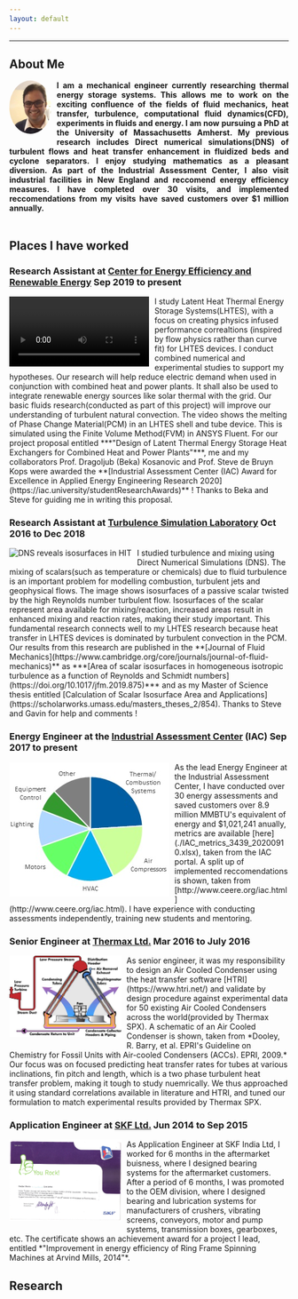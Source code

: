 ```yaml
---
layout: default
---
```


---
## About Me
<img align="left" src="./me.jpg" alt="Me with the first airplane" style="border-radius:50%;max-width: 15%;height: auto;margin-right: 10px;margin-bottom: 10px;">
<div style="text-align: justify"> <b>
I am a mechanical engineer currently researching thermal energy storage systems. This allows me to work on the exciting confluence of the fields of fluid mechanics, heat transfer, turbulence, computational fluid dynamics(CFD), experiments in fluids and energy. I am now pursuing a PhD at the University of Massachusetts Amherst. My previous research includes Direct numerical simulations(DNS) of turbulent flows and heat transfer enhancement in fluidized beds and cyclone separators. I enjoy studying mathematics as a pleasant diversion. As part of the Industrial Assessment Center, I also visit industrial facilities in New England and reccomend energy efficiency measures. I have completed over 30 visits, and implemented reccomendations from my visits have saved customers over $1 million annually.</b>
</div>
<br clear="left"/>

## Places I have worked

### Research Assistant at [Center for Energy Efficiency and Renewable Energy](http://ceere.org/research.html) Sep 2019 to present
<video controls style="max-width: 50%;height: auto;float: left;margin-right: 10px;margin-bottom: 10px;">
  <source src="./plots/video-meltingofphasechangematerial.mp4" type="video/mp4">
<img src="./plots/meltingofphasechangematerial.png" alt="Browser does not support video tag" >
</video>
I study Latent Heat Thermal Energy Storage Systems(LHTES), with a focus on creating physics infused performance correaltions (inspired by flow physics rather than curve fit) for LHTES devices. I conduct combined numerical and experimental studies to support my hypotheses. Our research will help reduce electric demand when used in conjunction with combined heat and power plants. It shall also be used to integrate renewable energy sources like solar thermal with the grid. Our basic fluids research(conducted as part of this project) will improve our understanding of turbulent natural convection. The video shows the melting of Phase Change Material(PCM) in an LHTES shell and tube device. This is simulated using the Finite Volume Method(FVM) in ANSYS Fluent.
For our project proposal entitled ***"Design of Latent Thermal Energy Storage Heat Exchangers for Combined Heat and Power Plants"***, me and my collaborators Prof. Dragoljub (Beka) Kosanovic and Prof. Steve de Bruyn Kops were awarded the **[Industrial Assessment Center (IAC) Award for Excellence in Applied Energy Engineering Research 2020](https://iac.university/studentResearchAwards)** ! Thanks to Beka and Steve for guiding me in writing this proposal.
<br clear="left"/>

### Research Assistant at [Turbulence Simulation Laboratory](https://people.umass.edu/debk/) Oct 2016 to Dec 2018
<img align="left" src="./plots/Kedar Prashant and Steve de Bruyn Kops.png" alt="DNS reveals isosurfaces in HIT" style="max-width: 50%;height: auto;margin-right: 10px;margin-bottom: 10px;">
I studied turbulence and mixing using Direct Numerical Simulations (DNS). The mixing of scalars(such as temperature or chemicals) due to fluid turbulence is an important problem for modelling combustion, turbulent jets and geophysical flows. The image shows isosurfaces of a passive scalar twisted by the high Reynolds number turbulent flow. Isosurfaces of the scalar represent area available for mixing/reaction, increased areas result in enhanced mixing and reaction rates, making their study important. This fundamental research connects well to my LHTES research because heat transfer in LHTES devices is dominated by turbulent convection in the PCM. 
Our results from this research are published in the **[Journal of Fluid Mechanics](https://www.cambridge.org/core/journals/journal-of-fluid-mechanics)** as ***[Area of scalar isosurfaces in homogeneous isotropic turbulence as a function of Reynolds and Schmidt numbers](https://doi.org/10.1017/jfm.2019.875)*** and as my Master of Science thesis entitled [Calculation of Scalar Isosurface Area and Applications](https://scholarworks.umass.edu/masters_theses_2/854). Thanks to Steve and Gavin for help and comments ! 
<br clear="left"/>

### Energy Engineer at the [Industrial Assessment Center](http://www.ceere.org/iac.html) (IAC) Sep 2017 to present
<img align="left" src="./plots/IACrecommendations.jpg" alt="Types of Implemented Reccomendations" style="max-width: 90%;height: auto;margin-right: 10px;margin-bottom: 10px;">
As the lead Energy Engineer at the Industrial Assessment Center, I have conducted over 30 energy assessments and saved customers over 8.9 million MMBTU's equivalent of energy and $1,021,241 anually, metrics are available [here](./IAC_metrics_3439_20200910.xlsx), taken from the IAC portal. A split up of implemented reccomendations is shown, taken from 
[http://www.ceere.org/iac.html](http://www.ceere.org/iac.html). I have experience with conducting assessments independently, training new students and mentoring. 
<br clear="left"/>

### Senior Engineer at [Thermax Ltd.](https://www.thermaxglobal.com/) Mar 2016 to July 2016
<img align="left" src="./plots/air_cooled_condenser.png" alt="Air Cooled Condenser Schematic" style="max-width: 40%;height: auto;margin-right: 10px;margin-bottom: 10px;">
As senior engineer, it was my responsibility to design an Air Cooled Condenser using the heat transfer software [HTRI](https://www.htri.net/) and validate by design procedure against experimental data for 50 existing Air Cooled Condensers across the world(provided by Thermax SPX). A schematic of an Air Cooled Condenser is shown, taken from *Dooley, R. Barry, et al. EPRI's Guideline on Chemistry for Fossil Units with Air-cooled Condensers (ACCs). EPRI, 2009.* Our focus was on focused predicting heat transfer rates for tubes at various inclinations, fin pitch and length, which is a two phase turbulent heat transfer problem, making it tough to study nuemrically. We thus approached it using standard correlations available in literature and HTRI, and tuned our formulation to match experimental results provided by Thermax SPX.  
<br clear="left"/>

### Application Engineer at [SKF Ltd.](https://www.skf.com/in) Jun 2014 to Sep 2015
<img align="left" src="./photos/SKF Certificate.png" alt="SKF Arvind Mills Award" style="max-width: 40%;height: auto;margin-right: 10px;margin-bottom: 10px;">
As Application Engineer at SKF India Ltd, I worked for 6 months in the aftermarket buisness, where I designed bearing systems for the aftermarket customers. After a period of 6 months, I was promoted to the OEM division, where I designed bearing and lubrication systems for manufacturers of crushers, vibrating screens, conveyors, motor and pump systems, transmission boxes, gearboxes, etc. The certificate shows an achievement award for a project I lead, entitled *"Improvement in energy efficiency of Ring Frame Spinning Machines at Arvind Mills, 2014"*.
<br clear="left"/>

## Research
